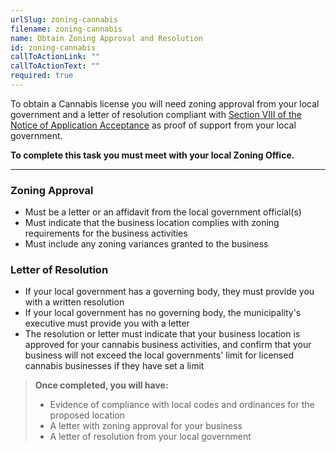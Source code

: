 ```yaml
---
urlSlug: zoning-cannabis
filename: zoning-cannabis
name: Obtain Zoning Approval and Resolution
id: zoning-cannabis
callToActionLink: ""
callToActionText: ""
required: true
---
```


To obtain a Cannabis license you will need zoning approval from your local government and a letter of resolution compliant with [Section VIII of the Notice of Application Acceptance](https://www.nj.gov/cannabis/documents/businesses/personal-use/Final%20Notice%20of%20Application%20Acceptance.pdf) as proof of support from your local government.

**To complete this task you must meet with your local Zoning Office.**

---

### Zoning Approval

- Must be a letter or an affidavit from the local government official(s)
- Must indicate that the business location complies with zoning requirements for the business activities   
- Must include any zoning variances granted to the business

### Letter of Resolution
- If your local government has a governing body, they must provide you with a written resolution   
- If your local government has no governing body, the municipality's executive must provide you with a letter  
- The resolution or letter must indicate that your business location is approved for your cannabis business activities, and confirm that your business will not exceed the local governments' limit for licensed cannabis businesses if they have set a limit

>**Once completed, you will have:**
>- Evidence of compliance with local codes and ordinances for the proposed location
>- A letter with zoning approval for your business
>- A letter of resolution from your local government

